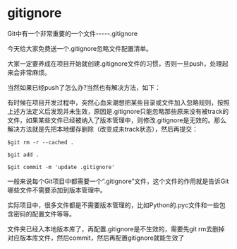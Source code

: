 # gitignore

Git中有一个非常重要的一个文件-----.gitignore

今天给大家免费送一个.gitignore忽略文件配置清单。

大家一定要养成在项目开始就创建.gitignore文件的习惯，否则一旦push，处理起来会非常麻烦。

当然如果已经push了怎么办?当然也有解决方法，如下：

有时候在项目开发过程中，突然心血来潮想把某些目录或文件加入忽略规则，按照上述方法定义后发现并未生效，原因是.gitignore只能忽略那些原来没有被track的文件，如果某些文件已经被纳入了版本管理中，则修改.gitignore是无效的。那么解决方法就是先把本地缓存删除（改变成未track状态），然后再提交：

```
$git rm -r --cached .

$git add .

$git commit -m 'update .gitignore'
```

一般来说每个Git项目中都需要一个“.gitignore”文件，这个文件的作用就是告诉Git哪些文件不需要添加到版本管理中。

实际项目中，很多文件都是不需要版本管理的，比如Python的.pyc文件和一些包含密码的配置文件等等。

文件夹已经入本地版本库了，再配置.gitignore是不生效的，需要先git rm去删掉对应版本库文件，然后commit，然后再配置gitignore就能生效了